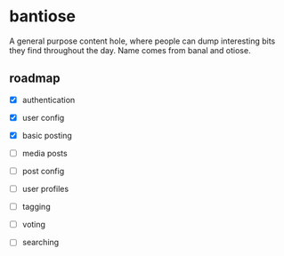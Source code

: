 # bantiose

A general purpose content hole, where people can dump interesting bits
they find throughout the day. Name comes from banal and otiose.

## roadmap

- [x] authentication 
- [x] user config
- [x] basic posting
- [ ] media posts
- [ ] post config
- [ ] user profiles
- [ ] tagging
- [ ] voting
- [ ] searching

